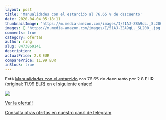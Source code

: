 ```yaml
---
layout: post
title: 'Manualidades con el estarcido al 76.65 % de descuento'
date: 2020-04-04 05:18:11
thumbnailImage: 'https://m.media-amazon.com/images/I/51AJ-ZBA9qL._SL200_.jpg'
images: [ 'https://m.media-amazon.com/images/I/51AJ-ZBA9qL._SL200_.jpg' ]
comments: true
category: ofertas
author: ring
slug: 8473869141
description:
actualPrice: 2.8 EUR
comparePrice: 11.99 EUR
inStock: true
---
```


Está [Manualidades con el estarcido](https://www.amazon.com/dp/8473869141/?tag=redken08-20) con 76.65 de descuento por 2.8 EUR (original: 11.99 EUR) en el siguiente enlace!

[![](https://m.media-amazon.com/images/I/51AJ-ZBA9qL._SL200_.jpg)](https://www.amazon.com/dp/8473869141/?tag=redken08-20)

[Ver la oferta!!](https://www.amazon.com/dp/8473869141/?tag=redken08-20)

[Consulta otras ofertas en nuestro canal de telegram](https://t.me/s/ofertas25)
